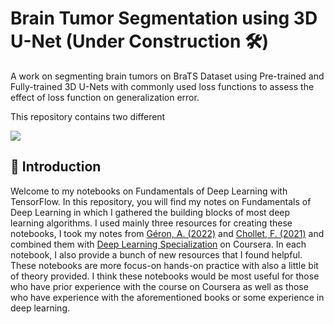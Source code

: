 # Brain Tumor Segmentation using 3D U-Net (Under Construction 🛠️)


A work on segmenting brain tumors on BraTS Dataset using Pre-trained and Fully-trained 3D U-Nets with commonly used loss functions to assess the effect of loss function on generalization error.

This repository contains two different


<img src="images/tumor023.gif"></img>




## 👋 Introduction

Welcome to my notebooks on Fundamentals of Deep Learning with TensorFlow. In this repository, you will find my notes on Fundamentals of Deep Learning in which I gathered the building blocks of most deep learning algorithms. I used mainly three resources for creating these notebooks, I took my notes from [Géron, A. (2022)](https://www.oreilly.com/library/view/hands-on-machine-learning/9781098125967/) and [Chollet, F. (2021)](https://www.manning.com/books/deep-learning-with-python-second-edition) and combined them with [Deep Learning Specialization](https://www.coursera.org/specializations/deep-learning?utm_source=deeplearningai&utm_medium=institutions&utm_campaign=WebsiteCoursesDLSTopButton) on Coursera. In each notebook, I also provide a bunch of new resources that I found helpful. These notebooks are more focus-on hands-on practice with also a little bit of theory provided. I think these notebooks would be most useful for those who have prior experience with the course on Coursera as well as those who have experience with the aforementioned books or some experience in deep learning. 
